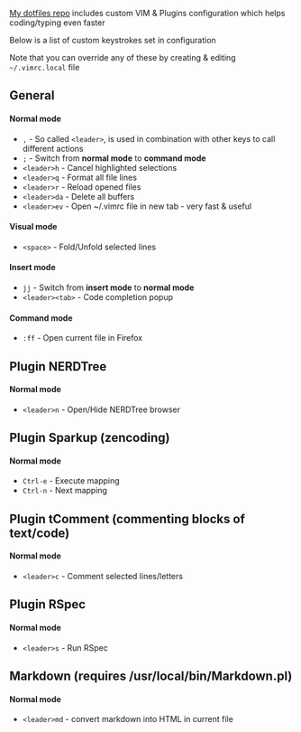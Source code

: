 [My dotfiles repo](https://github.com/sergeylukin/dotfiles) includes custom VIM & Plugins configuration which helps coding/typing even faster

Below is a list of custom keystrokes set in configuration

Note that you can override any of these by creating & editing `~/.vimrc.local` file

## General

#### Normal mode

* `,` - So called `<leader>`, is used in combination with other keys to call different actions
* `;` - Switch from **normal mode** to **command mode**
* `<leader>h` - Cancel highlighted selections
* `<leader>q` - Format all file lines
* `<leader>r` - Reload opened files
* `<leader>da` - Delete all buffers
* `<leader>ev` - Open ~/.vimrc file in new tab - very fast & useful

#### Visual mode

* `<space>` - Fold/Unfold selected lines

#### Insert mode

* `jj` - Switch from **insert mode** to **normal mode**
* `<leader><tab>` - Code completion popup

#### Command mode

* `:ff` - Open current file in Firefox


## Plugin NERDTree

#### Normal mode

* `<leader>n` - Open/Hide NERDTree browser


## Plugin Sparkup (zencoding)

#### Normal mode

* `Ctrl-e` - Execute mapping
* `Ctrl-n` - Next mapping


## Plugin tComment (commenting blocks of text/code)

#### Normal mode

* `<leader>c` - Comment selected lines/letters


## Plugin RSpec

#### Normal mode

* `<leader>s` - Run RSpec


## Markdown (requires /usr/local/bin/Markdown.pl)

#### Normal mode

* `<leader>md` - convert markdown into HTML in current file